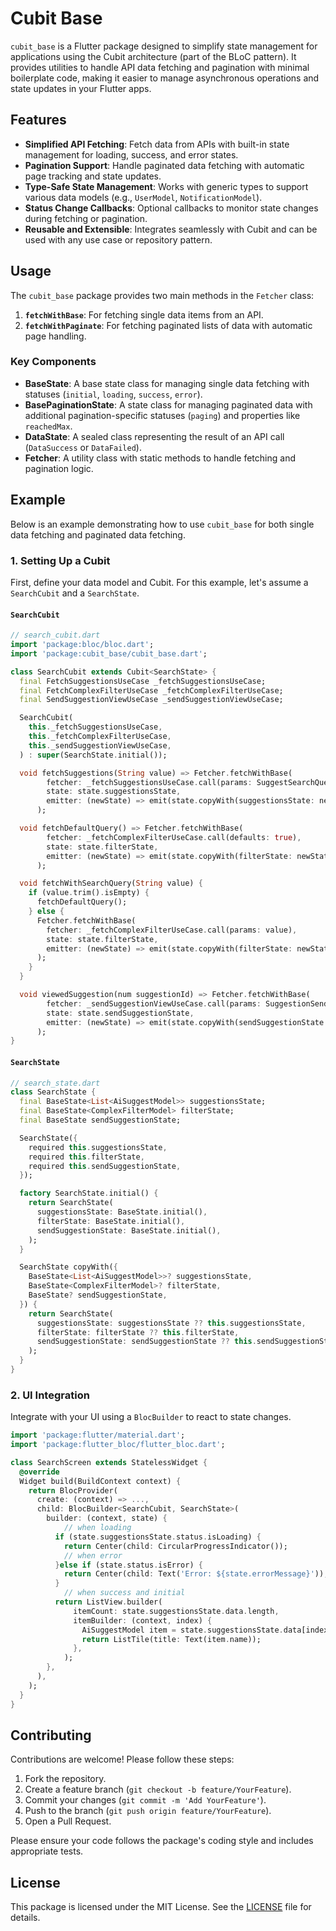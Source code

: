 # Cubit Base

`cubit_base` is a Flutter package designed to simplify state management for applications using the Cubit architecture (part of the BLoC pattern). It provides utilities to handle API data fetching and pagination with minimal boilerplate code, making it easier to manage asynchronous operations and state updates in your Flutter apps.

## Features

- **Simplified API Fetching**: Fetch data from APIs with built-in state management for loading, success, and error states.
- **Pagination Support**: Handle paginated data fetching with automatic page tracking and state updates.
- **Type-Safe State Management**: Works with generic types to support various data models (e.g., `UserModel`, `NotificationModel`).
- **Status Change Callbacks**: Optional callbacks to monitor state changes during fetching or pagination.
- **Reusable and Extensible**: Integrates seamlessly with Cubit and can be used with any use case or repository pattern.

## Usage

The `cubit_base` package provides two main methods in the `Fetcher` class:

1. **`fetchWithBase`**: For fetching single data items from an API.
2. **`fetchWithPaginate`**: For fetching paginated lists of data with automatic page handling.

### Key Components

- **BaseState<T>**: A base state class for managing single data fetching with statuses (`initial`, `loading`, `success`, `error`).
- **BasePaginationState<T>**: A state class for managing paginated data with additional pagination-specific statuses (`paging`) and properties like `reachedMax`.
- **DataState<T>**: A sealed class representing the result of an API call (`DataSuccess` or `DataFailed`).
- **Fetcher**: A utility class with static methods to handle fetching and pagination logic.

## Example

Below is an example demonstrating how to use `cubit_base` for both single data fetching and paginated data fetching.

### 1. Setting Up a Cubit

First, define your data model and Cubit. For this example, let's assume a `SearchCubit` and a `SearchState`.

#### `SearchCubit`

```dart
// search_cubit.dart
import 'package:bloc/bloc.dart';
import 'package:cubit_base/cubit_base.dart';

class SearchCubit extends Cubit<SearchState> {
  final FetchSuggestionsUseCase _fetchSuggestionsUseCase;
  final FetchComplexFilterUseCase _fetchComplexFilterUseCase;
  final SendSuggestionViewUseCase _sendSuggestionViewUseCase;

  SearchCubit(
    this._fetchSuggestionsUseCase,
    this._fetchComplexFilterUseCase,
    this._sendSuggestionViewUseCase,
  ) : super(SearchState.initial());

  void fetchSuggestions(String value) => Fetcher.fetchWithBase(
        fetcher: _fetchSuggestionsUseCase.call(params: SuggestSearchQuery(search: value)),
        state: state.suggestionsState,
        emitter: (newState) => emit(state.copyWith(suggestionsState: newState)),
      );

  void fetchDefaultQuery() => Fetcher.fetchWithBase(
        fetcher: _fetchComplexFilterUseCase.call(defaults: true),
        state: state.filterState,
        emitter: (newState) => emit(state.copyWith(filterState: newState)),
      );

  void fetchWithSearchQuery(String value) {
    if (value.trim().isEmpty) {
      fetchDefaultQuery();
    } else {
      Fetcher.fetchWithBase(
        fetcher: _fetchComplexFilterUseCase.call(params: value),
        state: state.filterState,
        emitter: (newState) => emit(state.copyWith(filterState: newState)),
      );
    }
  }

  void viewedSuggestion(num suggestionId) => Fetcher.fetchWithBase(
        fetcher: _sendSuggestionViewUseCase.call(params: SuggestionSendBody(id: suggestionId)),
        state: state.sendSuggestionState,
        emitter: (newState) => emit(state.copyWith(sendSuggestionState: newState)),
      );
}
```

#### `SearchState`

```dart
// search_state.dart
class SearchState {
  final BaseState<List<AiSuggestModel>> suggestionsState;
  final BaseState<ComplexFilterModel> filterState;
  final BaseState sendSuggestionState;

  SearchState({
    required this.suggestionsState,
    required this.filterState,
    required this.sendSuggestionState,
  });

  factory SearchState.initial() {
    return SearchState(
      suggestionsState: BaseState.initial(),
      filterState: BaseState.initial(),
      sendSuggestionState: BaseState.initial(),
    );
  }

  SearchState copyWith({
    BaseState<List<AiSuggestModel>>? suggestionsState,
    BaseState<ComplexFilterModel>? filterState,
    BaseState? sendSuggestionState,
  }) {
    return SearchState(
      suggestionsState: suggestionsState ?? this.suggestionsState,
      filterState: filterState ?? this.filterState,
      sendSuggestionState: sendSuggestionState ?? this.sendSuggestionState,
    );
  }
}
```


### 2. UI Integration

Integrate with your UI using a `BlocBuilder` to react to state changes.

```dart
import 'package:flutter/material.dart';
import 'package:flutter_bloc/flutter_bloc.dart';

class SearchScreen extends StatelessWidget {
  @override
  Widget build(BuildContext context) {
    return BlocProvider(
      create: (context) => ...,
      child: BlocBuilder<SearchCubit, SearchState>(
        builder: (context, state) {
            // when loading
          if (state.suggestionsState.status.isLoading) {
            return Center(child: CircularProgressIndicator());
            // when error
          }else if (state.status.isError) {
            return Center(child: Text('Error: ${state.errorMessage}'));
          }
            // when success and initial
          return ListView.builder(
              itemCount: state.suggestionsState.data.length,
              itemBuilder: (context, index) {
                AiSuggestModel item = state.suggestionsState.data[index];
                return ListTile(title: Text(item.name));
              },
            );
        },
      ),
    );
  }
}
```

## Contributing

Contributions are welcome! Please follow these steps:

1. Fork the repository.
2. Create a feature branch (`git checkout -b feature/YourFeature`).
3. Commit your changes (`git commit -m 'Add YourFeature'`).
4. Push to the branch (`git push origin feature/YourFeature`).
5. Open a Pull Request.

Please ensure your code follows the package's coding style and includes appropriate tests.

## License

This package is licensed under the MIT License. See the [LICENSE](LICENSE) file for details.
